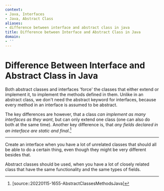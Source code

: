 ```yaml
---
context:
- Java, Interfaces
- Java, Abstract Class
aliases:
- difference between interface and abstract class in java
title: Difference between Interface and Abstract Class in Java
domain:
- ''
---
```


# Difference Between Interface and Abstract Class in Java

Both abstract classes and interfaces 'force' the classes that either extend or implement it, to implement the methods defined in them. Unlike in an abstract class, we don't need the abstract keyword for interfaces, because every method in an interface is assumed to be abstract.

The key differences are however, that a class _can implement as many interfaces as they want_, but can only extend one class (one can also do both at the same time). Another key difference is, that _any fields declared in an interface are static and final_.[^1]

---
Create an interface when you have a lot of unrelated classes that should all be able to do a certain thing, even though they might be very different besides that.

Abstract classes should be used, when you have a lot of closely related class that have the same functionality and the same types of fields.

[^1]: [source::20220115-1655-AbstractClassesMethodsJava]
